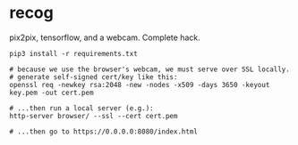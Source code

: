 # recog

pix2pix, tensorflow, and a webcam. Complete hack.

```
pip3 install -r requirements.txt
```

```
# because we use the browser's webcam, we must serve over SSL locally.
# generate self-signed cert/key like this:
openssl req -newkey rsa:2048 -new -nodes -x509 -days 3650 -keyout key.pem -out cert.pem

# ...then run a local server (e.g.):
http-server browser/ --ssl --cert cert.pem

# ...then go to https://0.0.0.0:8080/index.html
```

